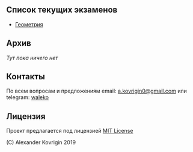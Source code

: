 ## Список текущих экзаменов
* [Геометрия](geometry)

## Архив
*Тут пока ничего нет*

## Контакты
По всем вопросам и предложениям email: [a.kovrigin0@gmail.com](mailto:a.kovrigin0@gmail.com) или telegram: [waleko](tg://resolve?domain=waleko)

## Лицензия
Проект предлагается под лицензией [MIT License](LICENSE)

(С) Alexander Kovrigin 2019
